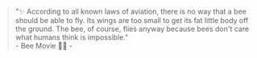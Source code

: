 <blockquote>
"✨ According to all known laws of aviation, there is no way that a bee should be able to fly. Its wings are too small to get its fat little body off the ground. The bee, of course, flies anyway because bees don't care what humans think is impossible."
  <br>
 - Bee Movie 🐝💫 - 
</blockquote>
